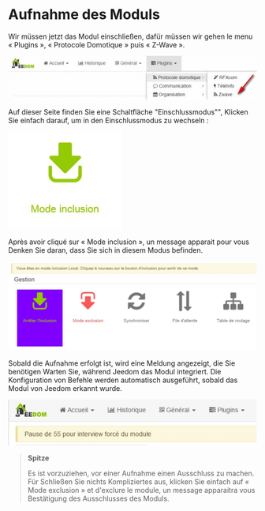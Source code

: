 Aufnahme des Moduls 
===================



Wir müssen jetzt das Modul einschließen, dafür müssen wir gehen
le menu « Plugins », « Protocole Domotique » puis « Z-Wave ».



![inclusion1](images/plugin/inclusion1.jpg)



Auf dieser Seite finden Sie eine Schaltfläche "Einschlussmodus"",
Klicken Sie einfach darauf, um in den Einschlussmodus zu wechseln :



![bouton inclusion](images/plugin/bouton_inclusion.jpg)



Après avoir cliqué sur « Mode inclusion », un message apparait pour vous
Denken Sie daran, dass Sie sich in diesem Modus befinden.



![inclusion3](images/plugin/inclusion3.jpg)



Sobald die Aufnahme erfolgt ist, wird eine Meldung angezeigt, die Sie benötigen
Warten Sie, während Jeedom das Modul integriert. Die Konfiguration von
Befehle werden automatisch ausgeführt, sobald das Modul von Jeedom erkannt wurde.



![inclusion4](images/plugin/inclusion4.jpg)



> **Spitze**
>
> Es ist vorzuziehen, vor einer Aufnahme einen Ausschluss zu machen. Für
> Schließen Sie nichts Kompliziertes aus, klicken Sie einfach auf
> « Mode exclusion » et d'exclure le module, un message apparaitra vous
> Bestätigung des Ausschlusses des Moduls.



